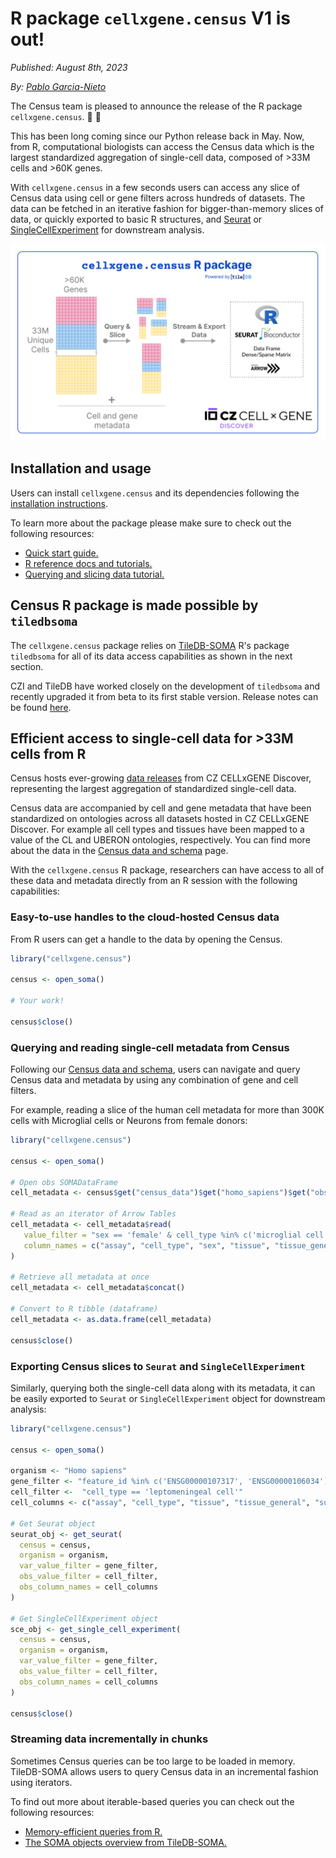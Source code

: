 # R package `cellxgene.census` V1 is out!

*Published: August 8th, 2023*

*By: [Pablo Garcia-Nieto](pgarcia-nieto@chanzuckerberg.com)*

The Census team is pleased to announce the release of the R package `cellxgene.census`. 🎉 🎉 

This has been long coming since our Python release back in May. Now, from R, computational biologists can access the Census data which is the largest standardized aggregation of single-cell data, composed of >33M cells and >60K genes.
 
With `cellxgene.census` in a few seconds users can access any slice of Census data using cell or gene filters across hundreds of datasets. The data can be fetched in an iterative fashion for bigger-than-memory slices of data, or quickly exported to basic R structures, and [Seurat](https://satijalab.org/seurat/) or [SingleCellExperiment](https://bioconductor.org/packages/release/bioc/html/SingleCellExperiment.html) for downstream analysis.

![image](20230808-r_api_release.svg)


## Installation and usage

Users can install `cellxgene.census` and its dependencies following the [installation instructions](../../cellxgene_census_docsite_installation.md).

To learn more about the package please make sure to check out the following resources:

* [Quick start guide.](../../cellxgene_census_docsite_quick_start.md)
* [R reference docs and tutorials.](https://chanzuckerberg.github.io/cellxgene-census/r/index.html)
* [Querying and slicing data tutorial.](https://chanzuckerberg.github.io/cellxgene-census/r/articles/census_query_extract.html)

## Census R package is made possible by `tiledbsoma`

The `cellxgene.census` package relies on [TileDB-SOMA](https://github.com/single-cell-data/TileDB-SOMA) R's package `tiledbsoma` for all of its data access capabilities as shown in the next section. 

CZI and TileDB have worked closely on the development of `tiledbsoma` and recently upgraded it from beta to its first stable version. Release notes can be found [here](https://github.com/single-cell-data/TileDB-SOMA/releases/tag/1.4.0).

## Efficient access to single-cell data for >33M cells from R

Census hosts ever-growing [data releases](../../cellxgene_census_docsite_data_release_info.md) from CZ CELLxGENE Discover, representing the largest aggregation of standardized single-cell data.

Census data are accompanied by cell and gene metadata that have been standardized on ontologies across all datasets hosted in CZ CELLxGENE Discover. For example all cell types and tissues have been mapped to a value of the CL and UBERON ontologies, respectively. You can find more about the data in the [Census data and schema](../../cellxgene_census_docsite_schema.md) page.

With the `cellxgene.census` R package, researchers can have access to all of these data and metadata directly from an R session with the following capabilities:


### Easy-to-use handles to the cloud-hosted Census data

From R users can get a handle to the data by opening the Census.

```r
library("cellxgene.census")

census <- open_soma()

# Your work!

census$close()
``` 

### Querying and reading single-cell metadata from Census

Following our [Census data and schema](../../cellxgene_census_docsite_schema.md), users can navigate and query Census data and metadata by using any combination of gene and cell filters.

For example, reading a slice of the human cell metadata for more than 300K cells with Microglial cells or Neurons from female donors:

```r
library("cellxgene.census")

census <- open_soma()

# Open obs SOMADataFrame
cell_metadata <- census$get("census_data")$get("homo_sapiens")$get("obs")

# Read as an iterator of Arrow Tables
cell_metadata <- cell_metadata$read(
   value_filter = "sex == 'female' & cell_type %in% c('microglial cell', 'neuron')",
   column_names = c("assay", "cell_type", "sex", "tissue", "tissue_general", "suspension_type", "disease")
)

# Retrieve all metadata at once
cell_metadata <- cell_metadata$concat()

# Convert to R tibble (dataframe)
cell_metadata <- as.data.frame(cell_metadata)

census$close()
```

### Exporting Census slices to `Seurat` and `SingleCellExperiment`

Similarly, querying both the single-cell data along with its metadata, it can be easily exported to  `Seurat` or `SingleCellExperiment` object for downstream analysis:

```r
library("cellxgene.census")

census <- open_soma()

organism <- "Homo sapiens"
gene_filter <- "feature_id %in% c('ENSG00000107317', 'ENSG00000106034')"
cell_filter <-  "cell_type == 'leptomeningeal cell'"
cell_columns <- c("assay", "cell_type", "tissue", "tissue_general", "suspension_type", "disease")

# Get Seurat object
seurat_obj <- get_seurat(
  census = census,
  organism = organism,
  var_value_filter = gene_filter,
  obs_value_filter = cell_filter,
  obs_column_names = cell_columns
)

# Get SingleCellExperiment object
sce_obj <- get_single_cell_experiment(
  census = census,
  organism = organism,
  var_value_filter = gene_filter,
  obs_value_filter = cell_filter,
  obs_column_names = cell_columns
)

census$close()
```

### Streaming data incrementally in chunks

Sometimes Census queries can be too large to be loaded in memory. TileDB-SOMA allows users to query Census data in an incremental fashion using iterators.

To find out more about iterable-based queries you can check out the following resources:

* [Memory-efficient queries from R.](../../cellxgene_census_docsite_quick_start.md#id2)
* [The SOMA objects overview from TileDB-SOMA.](https://single-cell-data.github.io/TileDB-SOMA/articles/soma-objects.html)

